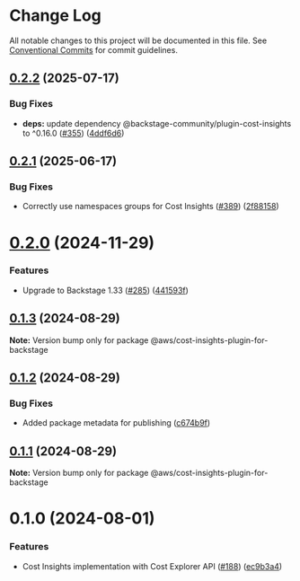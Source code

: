 # Change Log

All notable changes to this project will be documented in this file.
See [Conventional Commits](https://conventionalcommits.org) for commit guidelines.

## [0.2.2](https://github.com/awslabs/backstage-plugins-for-aws/compare/@aws/cost-insights-plugin-for-backstage@0.2.1...@aws/cost-insights-plugin-for-backstage@0.2.2) (2025-07-17)


### Bug Fixes

* **deps:** update dependency @backstage-community/plugin-cost-insights to ^0.16.0 ([#355](https://github.com/awslabs/backstage-plugins-for-aws/issues/355)) ([4ddf6d6](https://github.com/awslabs/backstage-plugins-for-aws/commit/4ddf6d6cab0b60cecefea3a3095a8d22dc73773a))





## [0.2.1](https://github.com/awslabs/backstage-plugins-for-aws/compare/@aws/cost-insights-plugin-for-backstage@0.2.0...@aws/cost-insights-plugin-for-backstage@0.2.1) (2025-06-17)


### Bug Fixes

* Correctly use namespaces groups for Cost Insights ([#389](https://github.com/awslabs/backstage-plugins-for-aws/issues/389)) ([2f88158](https://github.com/awslabs/backstage-plugins-for-aws/commit/2f88158cdcf44021c62be96d6272c4e11b752352))





# [0.2.0](https://github.com/awslabs/backstage-plugins-for-aws/compare/@aws/cost-insights-plugin-for-backstage@0.1.3...@aws/cost-insights-plugin-for-backstage@0.2.0) (2024-11-29)


### Features

* Upgrade to Backstage 1.33 ([#285](https://github.com/awslabs/backstage-plugins-for-aws/issues/285)) ([441593f](https://github.com/awslabs/backstage-plugins-for-aws/commit/441593f59486af9e2330b935b1e92dc80a509555))





## [0.1.3](https://github.com/awslabs/backstage-plugins-for-aws/compare/@aws/cost-insights-plugin-for-backstage@0.1.2...@aws/cost-insights-plugin-for-backstage@0.1.3) (2024-08-29)

**Note:** Version bump only for package @aws/cost-insights-plugin-for-backstage





## [0.1.2](https://github.com/awslabs/backstage-plugins-for-aws/compare/@aws/cost-insights-plugin-for-backstage@0.1.1...@aws/cost-insights-plugin-for-backstage@0.1.2) (2024-08-29)


### Bug Fixes

* Added package metadata for publishing ([c674b9f](https://github.com/awslabs/backstage-plugins-for-aws/commit/c674b9fee77bd91567615f8adc4c1688da93ee3f))





## [0.1.1](https://github.com/awslabs/backstage-plugins-for-aws/compare/@aws/cost-insights-plugin-for-backstage@0.1.0...@aws/cost-insights-plugin-for-backstage@0.1.1) (2024-08-29)

**Note:** Version bump only for package @aws/cost-insights-plugin-for-backstage





# 0.1.0 (2024-08-01)


### Features

* Cost Insights implementation with Cost Explorer API ([#188](https://github.com/awslabs/backstage-plugins-for-aws/issues/188)) ([ec9b3a4](https://github.com/awslabs/backstage-plugins-for-aws/commit/ec9b3a474d157d3307054a1badeb8e60dc141de4))
